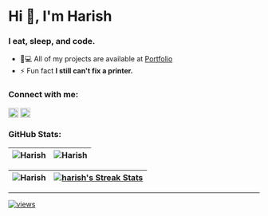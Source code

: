 <h1>Hi 👋, I'm Harish</h1>
<h3>I eat, sleep, and code.</h3>

- 👨💻 All of my projects are available at [Portfolio](https://h4rish.netlify.app)
- ⚡ Fun fact **I still can't fix a printer.**

<h3>Connect with me:</h3>

<code><a href="https://linkedin.com/in/" target="blank"><img align="center" src="https://raw.githubusercontent.com/rahuldkjain/github-profile-readme-generator/master/src/images/icons/Social/linked-in-alt.svg" alt="m4dd0c" height="20" /></a></code> 
<code><a href="https://instagram.com/harish_suthar_8" target="blank"><img align="center" src="https://raw.githubusercontent.com/rahuldkjain/github-profile-readme-generator/master/src/images/icons/Social/instagram.svg" alt="m4dd0c_" height="20" /></a></code>


<h3>GitHub Stats:</h3>

| <img align="center" src="https://github-readme-stats.vercel.app/api?username=harishkumar6375&show_icons=true&theme=github_dark&locale=en" alt="Harish" />  | <img align="center" src="https://github-readme-streak-stats.herokuapp.com/?user=harishkumar6375&theme=github_dark" alt="Harish" /> |
| :-----------------------------------------------------------------------------------------------------------------------------------------------: | :------------------------------------------------------------------------------------------------------------------------: |


| <img align="center" src="https://github-readme-stats.vercel.app/api/top-langs?username=harishkumar6375&show_icons=true&theme=github_dark&locale=en&layout=compact" alt="Harish" />  | [![harish's Streak Stats](https://nirzak-streak-stats.vercel.app?user=harish6375&theme=github-dark-blue&hide_border=true&card_width=480)](https://github.com/harish6375?tab=repositories) |
| :-----------------------------------------------------------------------------------------------------------------------------------------------: | :------------------------------------------------------------------------------------------------------------------------: |

---
[![views](https://visitcount.itsvg.in/api?id=harishkumar6375&icon=2&color=6)](https://visitcount.itsvg.in)
 
